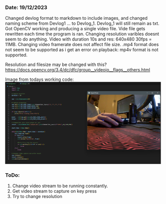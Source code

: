 ### Date: 19/12/2023

Changed devlog format to markdown to include images, and changed naming scheme from Devlog1 ... to Devlog_1. Devlog_1 will still remain as txt.
<br>
Got OpenCV working and producing a single video file. Vide file gets rewritten each time the program is ran. 
Changing resolution varibles doesnt seem to do anything.
Video with duration 10s and res: 640x480 30fps = 11MB.
Changing video framerate does not affect file size. 
.mp4 format does not seem to be supported as i get an error on playback: mp4v format is not supported.

Resolution and filesize may be changed with this? 
https://docs.opencv.org/3.4/dc/dfc/group__videoio__flags__others.html

Image from todays working code: 
![Screencap](Images/devlog2_img1.png)

### ToDo:
1. Change video stream to be running constantly.
2. Get video stream to capture on key press
3. Try to change resolution